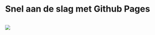 <h1>Snel aan de slag met Github Pages</h1>
</br>
<img src="https://camo.githubusercontent.com/373c4bbb8abbb8f3ec77c9c60b123a2378cda03b/687474703a2f2f692e6b696e6a612d696d672e636f6d2f6761776b65722d6d656469612f696d6167652f75706c6f61642f732d2d504237704e5956672d2d2f6b6b6a386a35746d776b347769626c396c7672642e6a7067"/>
